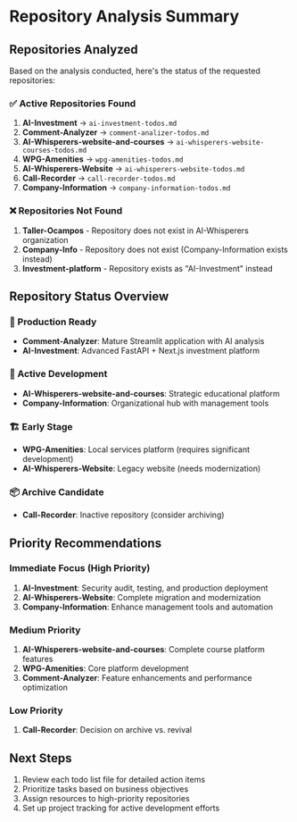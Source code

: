 # Repository Analysis Summary

## Repositories Analyzed

Based on the analysis conducted, here's the status of the requested repositories:

### ✅ Active Repositories Found
1. **AI-Investment** → `ai-investment-todos.md`
2. **Comment-Analyzer** → `comment-analizer-todos.md`  
3. **AI-Whisperers-website-and-courses** → `ai-whisperers-website-courses-todos.md`
4. **WPG-Amenities** → `wpg-amenities-todos.md`
5. **AI-Whisperers-Website** → `ai-whisperers-website-todos.md`
6. **Call-Recorder** → `call-recorder-todos.md`
7. **Company-Information** → `company-information-todos.md`

### ❌ Repositories Not Found
1. **Taller-Ocampos** - Repository does not exist in AI-Whisperers organization
2. **Company-Info** - Repository does not exist (Company-Information exists instead)
3. **Investment-platform** - Repository exists as "AI-Investment" instead

## Repository Status Overview

### 🚀 Production Ready
- **Comment-Analyzer**: Mature Streamlit application with AI analysis
- **AI-Investment**: Advanced FastAPI + Next.js investment platform

### 🔧 Active Development
- **AI-Whisperers-website-and-courses**: Strategic educational platform
- **Company-Information**: Organizational hub with management tools

### 🏗️ Early Stage
- **WPG-Amenities**: Local services platform (requires significant development)
- **AI-Whisperers-Website**: Legacy website (needs modernization)

### 📦 Archive Candidate
- **Call-Recorder**: Inactive repository (consider archiving)

## Priority Recommendations

### Immediate Focus (High Priority)
1. **AI-Investment**: Security audit, testing, and production deployment
2. **AI-Whisperers-Website**: Complete migration and modernization
3. **Company-Information**: Enhance management tools and automation

### Medium Priority
1. **AI-Whisperers-website-and-courses**: Complete course platform features
2. **WPG-Amenities**: Core platform development
3. **Comment-Analyzer**: Feature enhancements and performance optimization

### Low Priority
1. **Call-Recorder**: Decision on archive vs. revival

## Next Steps
1. Review each todo list file for detailed action items
2. Prioritize tasks based on business objectives
3. Assign resources to high-priority repositories
4. Set up project tracking for active development efforts
